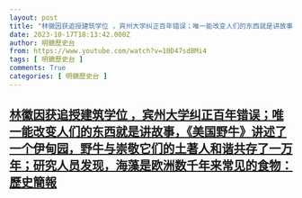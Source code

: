 ```yaml
---
layout: post
title: "林徽因获追授建筑学位 ，宾州大学纠正百年错误；唯一能改变人们的东西就是讲故事，《美国野牛》讲述了一个伊甸园，野牛与崇敬它们的土著人和谐共存了一万年；研究人员发现，海藻是欧洲数千年来常见的食物：歷史簡報"
date: 2023-10-17T18:13:42.000Z
author: 明鏡歷史台
from: https://www.youtube.com/watch?v=10D47sdBMi4
tags: [ 明鏡歷史台 ]
comments: True
categories: [ 明鏡歷史台 ]
---
```

<!--1697566422000-->
[林徽因获追授建筑学位 ，宾州大学纠正百年错误；唯一能改变人们的东西就是讲故事，《美国野牛》讲述了一个伊甸园，野牛与崇敬它们的土著人和谐共存了一万年；研究人员发现，海藻是欧洲数千年来常见的食物：歷史簡報](https://www.youtube.com/watch?v=10D47sdBMi4)
------

<div>

</div>
